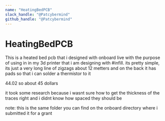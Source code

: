 ```yaml
---
name: "HeatingBedPCB"
slack_handle: "@Patcybermind"
github_handle: "@Patcybermind"
---
```


# HeatingBedPCB

<!-- Describe your board in 2-3 sentences. What are you making? What will it do? -->
This is a heated bed pcb that i designed with onboard live with the purpose of using in in my 3d printer that i am designing with #infill.
its pretty simple, its just a very long line of zigzags about 12 metters and on the back it has pads so that i can solder a thermistor to it
<!-- How much is it going to cost? -->
44.02 so about 45 dollars

<!-- Tell us a little bit about your design process. What were some challenges? What helped? ***Totally optional*** -->
it took some research because i wasnt sure how to get the thickness of the traces right and i didnt know how spaced they should be

note: this is the same folder you can find on the onboard directory where i submitted it for a grant
